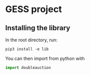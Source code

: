 
# GESS project


## Installing the library

In the root directory, run:
~~~
pip3 install -e lib
~~~
You can then import from python with
```python
import doubleauction
```
        
        
~~~   
